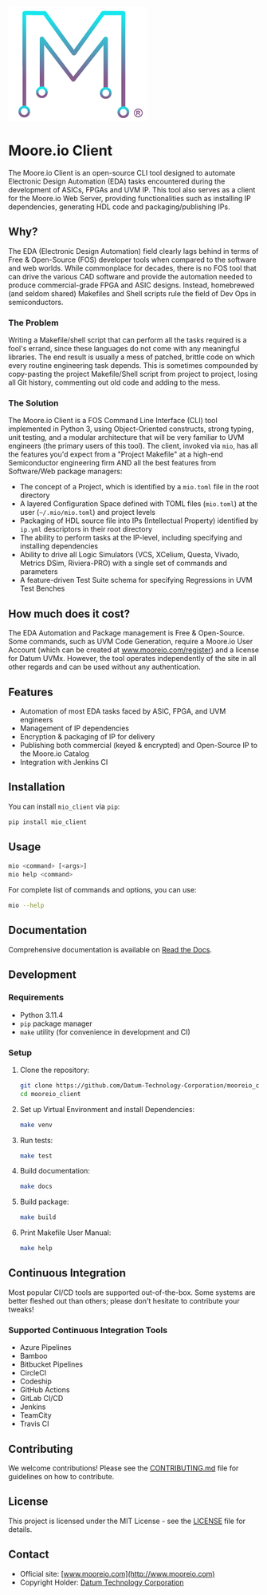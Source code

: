 ![Moore.io Client Logo](docs/source/_static/mio_logo.png)

# Moore.io Client

The Moore.io Client is an open-source CLI tool designed to automate Electronic Design Automation (EDA) tasks encountered
during the development of ASICs, FPGAs and UVM IP. This tool also serves as a client for the Moore.io Web Server,
providing functionalities such as installing IP dependencies, generating HDL code and packaging/publishing IPs.

## Why?
The EDA (Electronic Design Automation) field clearly lags behind in terms of Free & Open-Source (FOS) developer tools
when compared to the software and web worlds. While commonplace for decades, there is no FOS tool that can drive the
various CAD software and provide the automation needed to produce commercial-grade FPGA and ASIC designs. Instead,
homebrewed (and seldom shared) Makefiles and Shell scripts rule the field of Dev Ops in semiconductors.

### The Problem
Writing a Makefile/shell script that can perform all the tasks required is a fool's errand, since these languages
do not come with any meaningful libraries. The end result is usually a mess of patched, brittle code on which every
routine engineering task depends. This is sometimes compounded by copy-pasting the project Makefile/Shell script from
project to project, losing all Git history, commenting out old code and adding to the mess.

### The Solution
The Moore.io Client is a FOS Command Line Interface (CLI) tool implemented in Python 3, using Object-Oriented
constructs, strong typing, unit testing, and a modular architecture that will be very familiar to UVM engineers (the
primary users of this tool). The client, invoked via `mio`, has all the features you'd expect from a "Project Makefile"
at a high-end Semiconductor engineering firm AND all the best features from Software/Web package managers:

 * The concept of a Project, which is identified by a `mio.toml` file in the root directory
 * A layered Configuration Space defined with TOML files (`mio.toml`) at the user (`~/.mio/mio.toml`) and project levels
 * Packaging of HDL source file into IPs (Intellectual Property) identified by `ip.yml` descriptors in their root directory
 * The ability to perform tasks at the IP-level, including specifying and installing dependencies
 * Ability to drive all Logic Simulators (VCS, XCelium, Questa, Vivado, Metrics DSim, Riviera-PRO) with a single set of commands and parameters
 * A feature-driven Test Suite schema for specifying Regressions in UVM Test Benches

## How much does it cost?
The EDA Automation and Package management is Free & Open-Source. Some commands, such as UVM Code Generation, require a
Moore.io User Account (which can be created at www.mooreio.com/register) and a license for Datum UVMx. However, the tool
operates independently of the site in all other regards and can be used without any authentication. 


## Features

- Automation of most EDA tasks faced by ASIC, FPGA, and UVM engineers
- Management of IP dependencies
- Encryption & packaging of IP for delivery
- Publishing both commercial (keyed & encrypted) and Open-Source IP to the Moore.io Catalog
- Integration with Jenkins CI

## Installation

You can install `mio_client` via `pip`:

```sh
pip install mio_client
```

## Usage

```sh
mio <command> [<args>]
mio help <command>
```

For complete list of commands and options, you can use:

```sh
mio --help
```

## Documentation

Comprehensive documentation is available on [Read the Docs](https://readthedocs.org/projects/mooreio_client).

## Development

### Requirements

- Python 3.11.4
- `pip` package manager
- `make` utility (for convenience in development and CI)

### Setup

1. Clone the repository:
    ```sh
    git clone https://github.com/Datum-Technology-Corporation/mooreio_client.git
    cd mooreio_client
    ```

2. Set up Virtual Environment and install Dependencies:
    ```sh
    make venv
    ```

3. Run tests:
    ```sh
    make test
    ```

4. Build documentation:
    ```sh
    make docs
    ```

5. Build package:
    ```sh
    make build
    ```

6. Print Makefile User Manual:
    ```sh
    make help
    ```

## Continuous Integration
Most popular CI/CD tools are supported out-of-the-box. Some systems are better fleshed out than others; please don't
hesitate to contribute your tweaks!

### Supported Continuous Integration Tools
- Azure Pipelines
- Bamboo
- Bitbucket Pipelines
- CircleCI
- Codeship
- GitHub Actions
- GitLab CI/CD
- Jenkins
- TeamCity
- Travis CI

## Contributing

We welcome contributions! Please see the [CONTRIBUTING.md](CONTRIBUTING.md) file for guidelines on how to contribute.

## License

This project is licensed under the MIT License - see the [LICENSE](LICENSE) file for details.

## Contact

- Official site: [www.mooreio.com](http://www.mooreio.com)
- Copyright Holder: [Datum Technology Corporation](http://www.datumtc.ca)